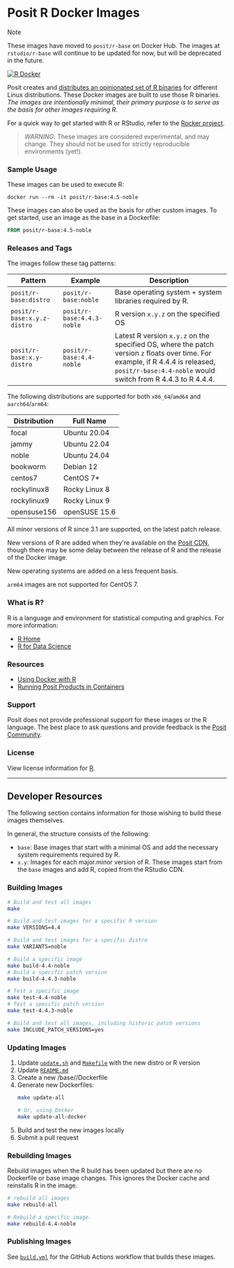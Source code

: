 # Posit R Docker Images

> [!NOTE]
> These images have moved to `posit/r-base` on Docker Hub. The images at `rstudio/r-base` will continue to be updated for now, but will be deprecated in the future.

[![R Docker](https://github.com/rstudio/r-docker/actions/workflows/build.yml/badge.svg)](https://github.com/rstudio/r-docker/actions/workflows/build.yml)

Posit creates and [distributes an opinionated set of R
binaries](https://github.com/rstudio/r-builds) for different Linux
distributions. These Docker images are built to use those R binaries. *The
images are intentionally minimal, their primary purpose is to serve as the
basis for other images requiring R.* 

For a quick way to get started with R or RStudio, 
refer to the [Rocker project](https://www.rocker-project.org/).

> *WARNING*: These images are considered experimental, and may change. They should
> not be used for strictly reproducible environments (yet!). 

### Sample Usage

These images can be used to execute R:

```
docker run --rm -it posit/r-base:4.5-noble
```

These images can also be used as the basis for other custom images. To get
started, use an image as the base in a Dockerfile:

```dockerfile
FROM posit/r-base:4.5-noble
```

### Releases and Tags

The images follow these tag patterns: 

| Pattern | Example | Description |
| --- | --- | --- | 
| `posit/r-base:distro` | `posit/r-base:noble` |  Base operating system + system libraries required by R. |
| `posit/r-base:x.y.z-distro` | `posit/r-base:4.4.3-noble` | R version `x.y.z` on the specified OS |
| `posit/r-base:x.y-distro` | `posit/r-base:4.4-noble` | Latest R version `x.y.z` on the specified OS, where the patch version `z` floats over time. For example, if R 4.4.4 is released, `posit/r-base:4.4-noble` would switch from R 4.4.3 to R 4.4.4.|


The following distributions are supported for both `x86_64`/`amd64` and `aarch64`/`arm64`:

| Distribution  | Full Name |
| ------------- |-----------|
| focal         | Ubuntu 20.04 |
| jammy         | Ubuntu 22.04 |
| noble         | Ubuntu 24.04 |
| bookworm      | Debian 12 |
| centos7       | CentOS 7* |
| rockylinux8   | Rocky Linux 8 |
| rockylinux9   | Rocky Linux 9 |
| opensuse156   | openSUSE 15.6 |

All minor versions of R since 3.1 are supported, on the latest patch release.

New versions of R are added when they're available on the
[Posit CDN](https://cdn.posit.co/r/versions.json), though there may be
some delay between the release of R and the release of the Docker image.

New operating systems are added on a less frequent basis. 

`arm64` images are not supported for CentOS 7.

### What is R?

R is a language and environment for statistical computing and graphics. For more information:

- [R Home](https://www.r-project.org/about.html)
- [R for Data Science](https://r4ds.had.co.nz/) 

### Resources

- [Using Docker with R](https://solutions.posit.co/envs-pkgs/environments/docker/)
- [Running Posit Products in Containers](https://solutions.posit.co/architecting/docker/) 

### Support

Posit does not provide professional support for these images or the R
language. The best place to ask questions and provide feedback is the [Posit
Community](https://community.rstudio.com/).

### License

View license information for [R](https://www.r-project.org/Licenses/).


---

## Developer Resources

The following section contains information for those wishing to build these
images themselves.

In general, the structure consists of the following:

- `base`: Base images that start with a minimal OS and add the necessary system
  requirements required by R.
- `x.y`: Images for each major.minor version of R. These images start from the
  `base` images and add R, copied from the RStudio CDN. 


### Building Images

```bash
# Build and test all images
make

# Build and test images for a specific R version
make VERSIONS=4.4

# Build and test images for a specific distro
make VARIANTS=noble

# Build a specific image
make build-4.4-noble
# Build a specific patch version
make build-4.4.3-noble

# Test a specific image
make test-4.4-noble
# Test a specific patch version
make test-4.4.3-noble

# Build and test all images, including historic patch versions
make INCLUDE_PATCH_VERSIONS=yes
```

### Updating Images

1. Update [`update.sh`](update.sh) and [`Makefile`](Makefile) with the new distro or R version
2. Update [`README.md`](README.md)
3. Create a new /base/<distro>/Dockerfile
4. Generate new Dockerfiles:
    ```bash
    make update-all

    # Or, using Docker
    make update-all-docker
    ```
5. Build and test the new images locally
6. Submit a pull request

### Rebuilding Images

Rebuild images when the R build has been updated but there are no Dockerfile or base image changes.
This ignores the Docker cache and reinstalls R in the image.

```bash
# rebuild all images
make rebuild-all

# Rebuild a specific image.
make rebuild-4.4-noble
```

### Publishing Images

See [`build.yml`](https://github.com/rstudio/r-docker/actions/workflows/build.yml) for the GitHub Actions workflow that builds these images.
